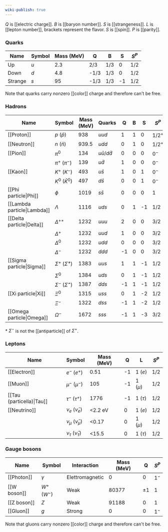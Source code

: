 ```yaml
---
wiki-publish: true
---
```

$Q$ is [[electric charge]]. $B$ is [[baryon number]]. $S$ is [[strangeness]]. $L$ is [[lepton number]], brackets represent the flavor. $S$ is [[spin]]. $P$ is [[parity]].
### Quarks

| Name    | Symbol | Mass (MeV) | Q    | B   | S   | $S^{P}$ |
| ------- | ------ | ---------- | ---- | --- | --- | ------- |
| Up      | $u$    | 2.3        | 2/3  | 1/3 | 0   | 1/2     |
| Down    | $d$    | 4.8        | -1/3 | 1/3 | 0   | 1/2     |
| Strange | $s$    | 95         | -1/3 | 1/3 | -1  | 1/2     |
Note that quarks carry nonzero [[color]] charge and therefore can't be free.
### Hadrons

| Name                        | Symbol                            | Mass (MeV) | Quarks                | Q   | B   | S   | $S^{P}$   |
| --------------------------- | --------------------------------- | ---------- | --------------------- | --- | --- | --- | --------- |
| [[Proton]]                  | $p$ ($\bar{p}$)                   | 938        | $uud$                 | 1   | 1   | 0   | $1/2^{+}$ |
| [[Neutron]]                 | $n$ ($\bar{n}$)                   | 939.5      | $udd$                 | 0   | 1   | 0   | $1/2^{+}$ |
| [[Pion]]                    | $\pi^{0}$                         | 134        | $u\bar{u}$/$d\bar{d}$ | 0   | 0   | 0   | $0^{-}$   |
|                             | $\pi^{+}$ ($\pi^{-}$)             | 139        | $u\bar{d}$            | 1   | 0   | 0   | $0^{-}$   |
| [[Kaon]]                    | $K^{+}$ ($K^{-}$)                 | 493        | $u\bar{s}$            | 1   | 0   | 1   | $0^{-}$   |
|                             | $K^{0}$ ($\bar{K}^{0}$)           | 497        | $d\bar{s}$            | 0   | 0   | 1   | $0^{-}$   |
| [[Phi particle\|Phi]]       | $\phi$                            | 1019       | $s\bar{s}$            | 0   | 0   | 0   | 1         |
| [[Lambda particle\|Lambda]] | $\Lambda$                         | 1116       | $uds$                 | 0   | 1   | -1  | 1/2       |
| [[Delta particle\|Delta]]   | $\Delta^{++}$                     | 1232       | $uuu$                 | 2   | 0   | 0   | 3/2       |
|                             | $\Delta^{+}$                      | 1232       | $uud$                 | 1   | 0   | 0   | 3/2       |
|                             | $\Delta^{0}$                      | 1232       | $udd$                 | 0   | 0   | 0   | 3/2       |
|                             | $\Delta^{-}$                      | 1232       | $ddd$                 | -1  | 0   | 0   | 3/2       |
| [[Sigma particle\|Sigma]]   | $\Sigma^{+}$ ($\bar{\Sigma}^{+}$) | 1383       | $uus$                 | 1   | 1   | -1  | 1/2       |
|                             | $\Sigma^{0}$                      | 1384       | $uds$                 | 0   | 1   | -1  | 1/2       |
|                             | $\Sigma^{-}$ ($\bar{\Sigma}^{-}$) | 1387       | $dds$                 | -1  | 1   | -1  | 1/2       |
| [[Xi particle\|Xi]]         | $\Xi^{0}$                         | 1315       | $uss$                 | 0   | 1   | -2  | 1/2       |
|                             | $\Xi^{-}$                         | 1322       | $dss$                 | -1  | 1   | -2  | 1/2       |
| [[Omega particle\|Omega]]   | $\Omega^{-}$                      | 1672       | $sss$                 | -1  | 1   | -3  | 3/2       |
\* $\Sigma^{-}$ is not the [[antiparticle]] of $\Sigma^{+}$.
### Leptons

| Name                      | Symbol                            | Mass (MeV) | Q   | L          | $S^{P}$ |
| ------------------------- | --------------------------------- | ---------- | --- | ---------- | ------- |
| [[Electron]]              | $e^{-}$ ($e^{+}$)                 | 0.51       | -1  | 1 ($e$)    | 1/2     |
| [[Muon]]                  | $\mu^{-}$ ($\mu^{-}$)             | 105        | -1  | 1 ($\mu$)  | 1/2     |
| [[Tau (particella)\|Tau]] | $\tau^{-}$ ($\tau^{+}$)           | 1776       | -1  | 1 ($\tau$) | 1/2     |
| [[Neutrino]]              | $\nu_{e}$ ($\bar{\nu}_{e}$)       | <2.2 eV    | 0   | 1 ($e$)    | 1/2     |
|                           | $\nu_{\mu}$ ($\bar{\nu}_{\mu}$)   | <0.17      | 0   | 1 ($\mu$)  | 1/2     |
|                           | $\nu_{\tau}$ ($\bar{\nu}_{\tau}$) | <15.5      | 0   | 1 ($\tau$) | 1/2     |
### Gauge bosons

| Name        | Symbol            | Interaction     | Mass (MeV) | Q      | $S^{P}$ |
| ----------- | ----------------- | --------------- | ---------- | ------ | ------- |
| [[Photon]]  | $\gamma$          | Elettromagnetic | 0          | 0      | $1^{-}$ |
| [[W boson]] | $W^{+}$ ($W^{-}$) | Weak            | 80377      | $\pm1$ | $1$     |
| [[Z boson]] | $Z$               | Weak            | 91188      | 0      | $1$     |
| [[Gluon]]   | $g$               | Strong          | 0          | 0      | $1^{-}$ |
Note that gluons carry nonzero [[color]] charge and therefore can't be free.